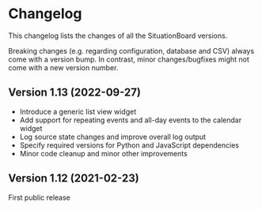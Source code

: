 # Changelog

This changelog lists the changes of all the SituationBoard versions.

Breaking changes (e.g. regarding configuration, database and CSV) always come with a version bump.
In contrast, minor changes/bugfixes might not come with a new version number.

## Version 1.13 (2022-09-27)

- Introduce a generic list view widget
- Add support for repeating events and all-day events to the calendar widget
- Log source state changes and improve overall log output
- Specify required versions for Python and JavaScript dependencies
- Minor code cleanup and minor other improvements

## Version 1.12 (2021-02-23)

First public release
